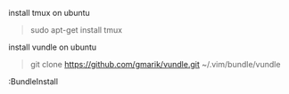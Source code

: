 install tmux on ubuntu
> sudo apt-get install tmux

install vundle on ubuntu
> git clone https://github.com/gmarik/vundle.git ~/.vim/bundle/vundle

:BundleInstall
